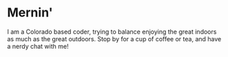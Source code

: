 # Mernin'

I am a Colorado based coder, trying to balance enjoying the great indoors as much as the great outdoors. Stop by for a cup of coffee or tea, and have a nerdy chat with me! 

